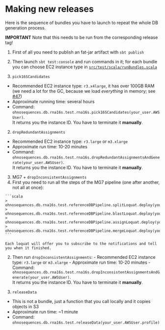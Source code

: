 # Making new releases

Here is the sequence of bundles you have to launch to repeat the whole DB generation process.

**IMPORTANT** Note that this needs to be run from the corresponding release tag!

1. First of all you need to publish an fat-jar artifact with `sbt publish`
2. Then launch `sbt test:console` and run commands in it; for each bundle you can choose EC2 instance type in [`src/test/scala/runBundles.scala`](src/test/scala/runBundles.scala)

1. `pick16SCandidates`
  - Recommended EC2 instance type: `r3.x4large`, it has over 100GB RAM (we need a lot for the GC, because we load _everything_ in memory; see [#47](https://github.com/ohnosequences/db.rna16s/issues/47))
  - Approximate running time: several hours
  - Command: `ohnosequences.db.rna16s.test.rna16s.pick16SCandidates(your_user.AWSUser)`.  
    It returns you the instance ID. You have to terminate it **manually**.

2. `dropRedundantAssignments`
  - Recommended EC2 instance type: `r3.large` or `m3.xlarge`
  - Approximate run time: 10-20 minutes
  - Command: `ohnosequences.db.rna16s.test.rna16s.dropRedundantAssignmentsAndGenerate(your_user.AWSUser)`.  
    It returns you the instance ID. You have to terminate it **manually**.

3. MG7 + `dropInconsistentAssignments`
  1. First you need to run all the steps of the MG7 pipeline (one after another, not all at once):

    ```scala
    > ohnosequences.db.rna16s.test.referenceDBPipeline.splitLoquat.deploy(your_user)
    > ohnosequences.db.rna16s.test.referenceDBPipeline.blastLoquat.deploy(your_user)
    > ohnosequences.db.rna16s.test.referenceDBPipeline.assignLoquat.deploy(your_user)
    > ohnosequences.db.rna16s.test.referenceDBPipeline.mergeLoquat.deploy(your_user)
    ```

    Each loquat will offer you to subscribe to the notifications and tell you when it finished.

  2. Then run `dropInconsistentAssignments`:
    - Recommended EC2 instance type: `r3.large` or `m3.xlarge`
    - Approximate run time: 10-20 minutes
    - Command: `ohnosequences.db.rna16s.test.rna16s.dropInconsistentAssignmentsAndGenerate(your_user.AWSUser)`.  
    It returns you the instance ID. You have to terminate it **manually**.

4. `releaseData`
  - This is not a bundle, just a function that you call locally and it copies objects in S3
  - Approximate run time: ~1 minute
  - Command: `ohnosequences.db.rna16s.test.releaseData(your_user.AWSUser.profile)`
